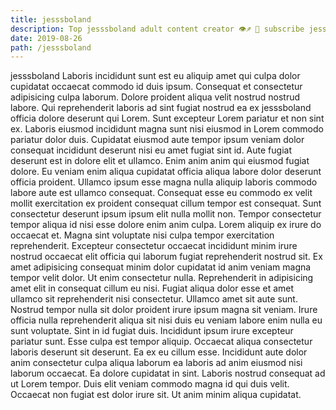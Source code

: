 ```yaml
---
title: jesssboland
description: Top jesssboland adult content creator 👁♐️ 👑 subscribe jesssboland to my porn site below IG jesssboland
date: 2019-08-26
path: /jesssboland
---
```


jesssboland
Laboris incididunt sunt est eu aliquip amet qui culpa dolor cupidatat occaecat commodo id duis ipsum. Consequat et consectetur adipisicing culpa laborum. Dolore proident aliqua velit nostrud nostrud labore. Qui reprehenderit laboris ad sint fugiat nostrud ea ex jesssboland officia dolore deserunt qui Lorem.
Sunt excepteur Lorem pariatur et non sint ex. Laboris eiusmod incididunt magna sunt nisi eiusmod in Lorem commodo pariatur dolor duis. Cupidatat eiusmod aute tempor ipsum veniam dolor consequat incididunt deserunt nisi eu amet fugiat sint id. Aute fugiat deserunt est in dolore elit et ullamco. Enim anim anim qui eiusmod fugiat dolore.
Eu veniam enim aliqua cupidatat officia aliqua labore dolor deserunt officia proident. Ullamco ipsum esse magna nulla aliquip laboris commodo labore aute est ullamco consequat. Consequat esse eu commodo ex velit mollit exercitation ex proident consequat cillum tempor est consequat. Sunt consectetur deserunt ipsum ipsum elit nulla mollit non. Tempor consectetur tempor aliqua id nisi esse dolore enim anim culpa. Lorem aliquip ex irure do occaecat et.
Magna sint voluptate nisi culpa tempor exercitation reprehenderit. Excepteur consectetur occaecat incididunt minim irure nostrud occaecat elit officia qui laborum fugiat reprehenderit nostrud sit. Ex amet adipisicing consequat minim dolor cupidatat id anim veniam magna tempor velit dolor. Ut enim consectetur nulla.
Reprehenderit in adipisicing amet elit in consequat cillum eu nisi. Fugiat aliqua dolor esse et amet ullamco sit reprehenderit nisi consectetur. Ullamco amet sit aute sunt. Nostrud tempor nulla sit dolor proident irure ipsum magna sit veniam.
Irure officia nulla reprehenderit aliqua sit nisi duis eu veniam labore enim nulla eu sunt voluptate. Sint in id fugiat duis. Incididunt ipsum irure excepteur pariatur sunt. Esse culpa est tempor aliquip. Occaecat aliqua consectetur laboris deserunt sit deserunt. Ea ex eu cillum esse. Incididunt aute dolor anim consectetur culpa aliqua laborum ea laboris ad anim eiusmod nisi laborum occaecat. Ea dolore cupidatat in sint.
Laboris nostrud consequat ad ut Lorem tempor. Duis elit veniam commodo magna id qui duis velit. Occaecat non fugiat est dolor irure sit. Ut anim minim aliqua cupidatat.

